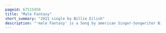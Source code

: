 ```yaml
---
pageid: 67515458
title: "Male Fantasy"
short_summary: "2021 single by Billie Eilish"
description: "'male Fantasy' is a Song by american Singer-Songwriter Billie Eilish, included as the Closing Track on her second Studio Album Happier Than Ever. A Country Folk ballad about a Break-Up was written by eilish and its Producer her Brother Finneas O'Connell. The Narrator attempts to watch Pornography to distract herself from her Problems and she criticizes how its Standards about Beauty and Sexuality negatively affect People. In the Chorus she fantasizes about her past Lover Admitting that she can never hate them no Matter how hard she wants to do so."
---
```

